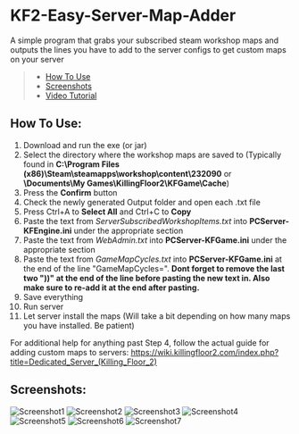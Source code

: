 # KF2-Easy-Server-Map-Adder
A simple program that grabs your subscribed steam workshop maps and outputs the lines you have to add to the server configs to get custom maps on your server

> * [How To Use](https://github.com/SethCohen/KF2-Easy-Server-Map-Adder#how-to-use)
> * [Screenshots](https://github.com/SethCohen/KF2-Easy-Server-Map-Adder#screenshots)
> * [Video Tutorial](https://www.youtube.com/watch?v=cBArw1JG8Co&feature=youtu.be)

## How To Use:

1. Download and run the exe (or jar)
2. Select the directory where the workshop maps are saved to (Typically found in **C:\Program Files (x86)\Steam\steamapps\workshop\content\232090** or **\Documents\My Games\KillingFloor2\KFGame\Cache**)
3. Press the **Confirm** button
4. Check the newly generated Output folder and open each .txt file
5. Press Ctrl+A to **Select All** and Ctrl+C to **Copy**
6. Paste the text from *ServerSubscribedWorkshopItems.txt* into **PCServer-KFEngine.ini** under the appropriate section
7. Paste the text from *WebAdmin.txt* into **PCServer-KFGame.ini** under the appropriate section
8. Paste the text from *GameMapCycles.txt* into **PCServer-KFGame.ini** at the end of the line "GameMapCycles=". **Dont forget to remove the last two "))" at the end of the line before pasting the new text in. Also make sure to re-add it at the end after pasting.**
9. Save everything
10. Run server
11. Let server install the maps (Will take a bit depending on how many maps you have installed. Be patient)

For additional help for anything past Step 4, follow the actual guide for adding custom maps to servers: https://wiki.killingfloor2.com/index.php?title=Dedicated_Server_(Killing_Floor_2)

## Screenshots:

![Screenshot1](https://i.imgur.com/gyyxMtP.png)
![Screenshot2](https://i.imgur.com/sRPrugG.png)
![Screenshot3](https://i.imgur.com/AWhoRFw.png)
![Screenshot4](https://i.imgur.com/ReBg7rE.png)
![Screenshot5](https://i.imgur.com/89ZI7mD.png)
![Screenshot6](https://i.imgur.com/eK5V4sy.png)
![Screenshot7](https://i.imgur.com/TXR7M2y.png)
